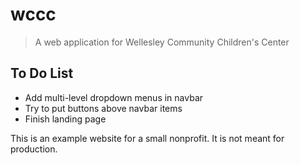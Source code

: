 # wccc

> A web application for Wellesley Community Children's Center

## To Do List
- Add multi-level dropdown menus in navbar
- Try to put buttons above navbar items
- Finish landing page

This is an example website for a small nonprofit.  It is not meant for production.
